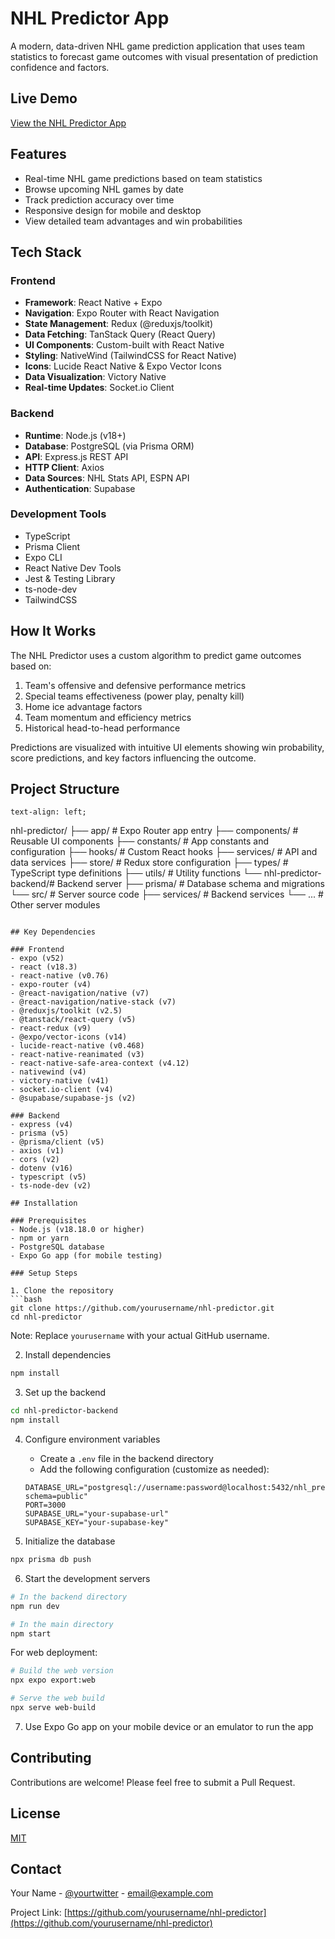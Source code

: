 # NHL Predictor App

A modern, data-driven NHL game prediction application that uses team statistics to forecast game outcomes with visual presentation of prediction confidence and factors.

## Live Demo

[View the NHL Predictor App](https://nhl-predictor.up.railway.app/)

## Features

- Real-time NHL game predictions based on team statistics
- Browse upcoming NHL games by date
- Track prediction accuracy over time
- Responsive design for mobile and desktop
- View detailed team advantages and win probabilities

## Tech Stack

### Frontend
- **Framework**: React Native + Expo
- **Navigation**: Expo Router with React Navigation
- **State Management**: Redux (@reduxjs/toolkit)
- **Data Fetching**: TanStack Query (React Query)
- **UI Components**: Custom-built with React Native
- **Styling**: NativeWind (TailwindCSS for React Native)
- **Icons**: Lucide React Native & Expo Vector Icons
- **Data Visualization**: Victory Native
- **Real-time Updates**: Socket.io Client

### Backend
- **Runtime**: Node.js (v18+)
- **Database**: PostgreSQL (via Prisma ORM)
- **API**: Express.js REST API
- **HTTP Client**: Axios
- **Data Sources**: NHL Stats API, ESPN API
- **Authentication**: Supabase

### Development Tools
- TypeScript
- Prisma Client
- Expo CLI
- React Native Dev Tools
- Jest & Testing Library
- ts-node-dev
- TailwindCSS

## How It Works

The NHL Predictor uses a custom algorithm to predict game outcomes based on:

1. Team's offensive and defensive performance metrics
2. Special teams effectiveness (power play, penalty kill)
3. Home ice advantage factors
4. Team momentum and efficiency metrics
5. Historical head-to-head performance

Predictions are visualized with intuitive UI elements showing win probability, score predictions, and key factors influencing the outcome.

## Project Structure

```
text-align: left;
```
nhl-predictor/
├── app/                  # Expo Router app entry
├── components/           # Reusable UI components
├── constants/            # App constants and configuration
├── hooks/                # Custom React hooks
├── services/             # API and data services
├── store/                # Redux store configuration
├── types/                # TypeScript type definitions
├── utils/                # Utility functions
└── nhl-predictor-backend/# Backend server
    ├── prisma/           # Database schema and migrations
    └── src/              # Server source code
        ├── services/     # Backend services
        └── ...           # Other server modules
```

## Key Dependencies

### Frontend
- expo (v52)
- react (v18.3)
- react-native (v0.76)
- expo-router (v4)
- @react-navigation/native (v7)
- @react-navigation/native-stack (v7)
- @reduxjs/toolkit (v2.5)
- @tanstack/react-query (v5)
- react-redux (v9)
- @expo/vector-icons (v14)
- lucide-react-native (v0.468)
- react-native-reanimated (v3)
- react-native-safe-area-context (v4.12)
- nativewind (v4)
- victory-native (v41)
- socket.io-client (v4)
- @supabase/supabase-js (v2)

### Backend
- express (v4)
- prisma (v5)
- @prisma/client (v5)
- axios (v1)
- cors (v2)
- dotenv (v16)
- typescript (v5)
- ts-node-dev (v2)

## Installation

### Prerequisites
- Node.js (v18.18.0 or higher)
- npm or yarn
- PostgreSQL database
- Expo Go app (for mobile testing)

### Setup Steps

1. Clone the repository
```bash
git clone https://github.com/yourusername/nhl-predictor.git
cd nhl-predictor
```

Note: Replace `yourusername` with your actual GitHub username.

2. Install dependencies
```bash
npm install
```

3. Set up the backend
```bash
cd nhl-predictor-backend
npm install
```

4. Configure environment variables
   - Create a `.env` file in the backend directory
   - Add the following configuration (customize as needed):
   ```
   DATABASE_URL="postgresql://username:password@localhost:5432/nhl_predictor?schema=public"
   PORT=3000
   SUPABASE_URL="your-supabase-url"
   SUPABASE_KEY="your-supabase-key"
   ```

5. Initialize the database
```bash
npx prisma db push
```

6. Start the development servers
```bash
# In the backend directory
npm run dev

# In the main directory
npm start
```

For web deployment:
```bash
# Build the web version
npx expo export:web

# Serve the web build
npx serve web-build
```

7. Use Expo Go app on your mobile device or an emulator to run the app

## Contributing

Contributions are welcome! Please feel free to submit a Pull Request.

## License

[MIT](LICENSE)

## Contact

Your Name - [@yourtwitter](https://twitter.com/yourtwitter) - email@example.com

Project Link: [https://github.com/yourusername/nhl-predictor](https://github.com/yourusername/nhl-predictor)
